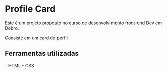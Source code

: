 # Profile Card

Este é um projeto proposto no curso de desenvolvimento front-end Dev em Dobro.

Consiste em um card de perfil

<h2>Ferramentas utilizadas</h2>
- HTML
- CSS
